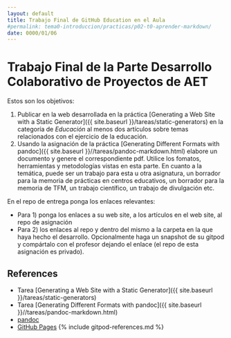 ```yaml
---
layout: default
title: Trabajo Final de GitHub Education en el Aula
#permalink: tema0-introduccion/practicas/p02-t0-aprender-markdown/
date: 0000/01/06
---
```


# Trabajo Final de la Parte Desarrollo Colaborativo de Proyectos de AET

Estos son los objetivos:

1. Publicar en la web desarrollada en la práctica [Generating a Web Site with a Static Generator]({{ site.baseurl }}/tareas/static-generators) en la categoría de *Educación* al menos dos artículos sobre temas relacionados con el ejercicio de la educación.  
2. Usando la asignación de la práctica [Generating Different Formats with pandoc]({{ site.baseurl }}//tareas/pandoc-markdown.html) elabore un documento y genere el correspondiente pdf.  Utilice los fomatos, herramientas y metodologías vistas en esta parte. En cuanto a la temática, puede ser un trabajo para esta u otra asignatura, un borrador para la memoria de prácticas en centros educativos, un borrador para la memoria de TFM, un trabajo científico, un trabajo de divulgación etc.

En el repo de entrega ponga los enlaces relevantes: 

- Para 1) ponga los enlaces a su web site, a los artículos en el web site, al repo de asignación 
- Para 2) los enlaces al repo y dentro del mismo a la carpeta en la que haya hecho el desarrollo. 
  Opcionalmente haga un snapshot de su gitpod y compártalo con el profesor dejando el enlace (el repo de esta asignación es privado).

## References

* Tarea [Generating a Web Site with a Static Generator]({{ site.baseurl }}/tareas/static-generators)
* Tarea [Generating Different Formats with pandoc]({{ site.baseurl }}//tareas/pandoc-markdown.html)
* [pandoc](https://pandoc.org/)
* [GitHub Pages](https://pages.github.com/)
{% include gitpod-references.md %}


